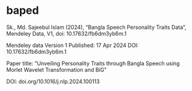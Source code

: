 # baped

Sk., Md. Sajeebul Islam (2024), “Bangla Speech Personality Traits Data”, Mendeley Data, V1, doi: 10.17632/fb6dm3yb6m.1

Mendeley data
Version 1
Published:
17 Apr 2024
DOI:
10.17632/fb6dm3yb6m.1

Paper title: "Unveiling Personality Traits through Bangla Speech using Morlet Wavelet Transformation and BiG"

DOI: doi.org/10.1016/j.nlp.2024.100113
